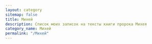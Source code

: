 ```yaml
---
layout: category
sitemap: false
title: Михей
description: Список моих записок на тексты книги пророка Михея
category_name: Михей
permalink: "/Михей"
---
```

